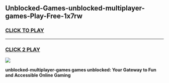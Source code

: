 
## Unblocked-Games-unblocked-multiplayer-games-Play-Free-1x7rw
<h3>
<a href="https://premium76.site?title=unblocked-multiplayer-games&ref=10A">CLICK TO PLAY</a></h3>
<hr>

<h3>
<a href="https://premium76.site?title=unblocked-multiplayer-games&ref=10A">CLICK 2 PLAY</a>
  
</h3>

<a href="https://premium76.site?title=unblocked-multiplayer-games&ref=10A"><img src="https://clearcache.store/games.png"></a>


**unblocked-multiplayer-games games unblocked: Your Gateway to Fun and Accessible Online Gaming**
